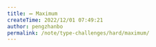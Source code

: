 ```yaml
---
title: ➖ Maximum
createTime: 2022/12/01 07:49:21
author: pengzhanbo
permalink: /note/type-challenges/hard/maximum/
---
```

